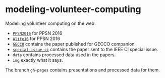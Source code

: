 modeling-volunteer-computing
============================

Modelling volunteer computing on the web.

* [`PPSN2016`](PPSN2016) for PPSN 2016
* [`Alife16`](Alife16) for PPSN 2016
* [`GECCO`](GECCO/) contains the paper published for GECCO companion
* [`special-issue-ci`](special-issue-ci) contains the paper sent to the IEEE CI special issue.
* `data` contains processed data used in the papers.
* `img` exactly what it says.

The branch `gh-pages` contains presentations and processed data for them. 
